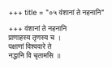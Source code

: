 +++
title = "०५ वंशानां ते नहनानि"

+++
वंशानां ते नहनानि  
प्राणाहस्य तृणस्य च ।  
पक्षाणां विश्ववारे ते  
नद्धानि वि चृतामसि ॥